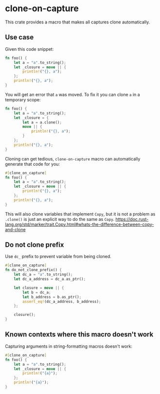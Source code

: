 # clone-on-capture

This crate provides a macro that makes all captures clone automatically.

## Use case

Given this code snippet:

```rust
fn foo() {
    let a = "a".to_string();
    let _closure = move || {
        println!("{}, a");
    };
    println!("{}, a");
}
```

You will get an error that `a` was moved.
To fix it you can clone `a` in a temporary scope:

```rust
fn foo() {
    let a = "a".to_string();
    let _closure = {
        let a = a.clone();
        move || {
            println!("{}, a");
        }
    };
    println!("{}, a");
}
```

Cloning can get tedious, `clone-on-capture` macro can automatically generate that code for you:

```rust
#[clone_on_capture]
fn foo() {
    let a = "a".to_string();
    let _closure = move || {
        println!("{}, a");
    };
    println!("{}, a");
}
```

This will also clone variables that implement `Copy`, but it is not a problem as `.clone()` is just an explicit way to do the same as `Copy`.
https://doc.rust-lang.org/std/marker/trait.Copy.html#whats-the-difference-between-copy-and-clone

## Do not clone prefix

Use `dc_` prefix to prevent variable from being cloned.

```rust
#[clone_on_capture]
fn do_not_clone_prefix() {
    let dc_a = "a".to_string();
    let dc_a_address = dc_a.as_ptr();

    let closure = move || {
        let b = dc_a;
        let b_address = b.as_ptr();
        assert_eq!(dc_a_address, b_address);
    };

    closure();
}
```

## Known contexts where this macro doesn't work

Capturing arguments in string-formatting macros doesn't work: 

```rust
#[clone_on_capture]
fn foo() {
    let a = "a".to_string();
    let _closure = move || {
        println!("{a}");
    };
    println!("{a}");
}
```
